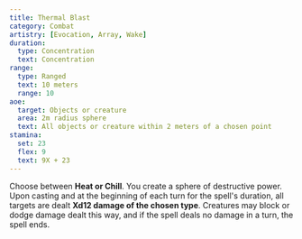 ```yaml
---
title: Thermal Blast
category: Combat
artistry: [Evocation, Array, Wake]
duration:
  type: Concentration
  text: Concentration
range:
  type: Ranged
  text: 10 meters
  range: 10
aoe:
  target: Objects or creature
  area: 2m radius sphere
  text: All objects or creature within 2 meters of a chosen point
stamina:
  set: 23
  flex: 9
  text: 9X + 23
---
```

Choose between **Heat or Chill**. You create a sphere of destructive power. Upon casting and at the beginning of each turn for the spell's duration, all targets are dealt **Xd12 damage of the chosen type**. Creatures may block or dodge damage dealt this way, and if the spell deals no damage in a turn, the spell ends.
